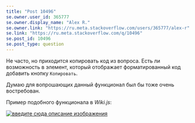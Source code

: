 ```yaml
---
title: "Post 10496"
se.owner.user_id: 365777
se.owner.display_name: "Alex R."
se.owner.link: "https://ru.meta.stackoverflow.com/users/365777/alex-r"
se.link: "https://ru.meta.stackoverflow.com/q/10496"
se.post_id: 10496
se.post_type: question
---
```

<p>Не часто, но приходится копировать код из вопроса. Есть ли возможность в элемент, который отображает форматированный код добавить кнопку <code>Копировать</code>. </p>

<p>Думаю для вопрошающих данный функционал был бы тоже очень востребован. </p>

<p>Пример подобного функционала в <em>Wiki.js</em>:</p>

<p><a href="https://i.stack.imgur.com/vk42G.png" rel="nofollow noreferrer"><img src="https://i.stack.imgur.com/vk42G.png" alt="введите сюда описание изображения"></a></p>
